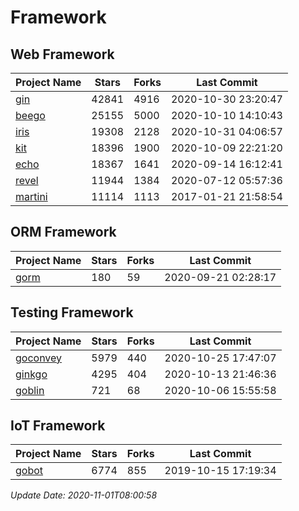 # Framework

## Web Framework
| Project Name | Stars | Forks | Last Commit |
| ------------ | ----- | ----- | ----------- |
| [gin](https://github.com/gin-gonic/gin) | 42841 | 4916 | 2020-10-30 23:20:47 |
| [beego](https://github.com/astaxie/beego) | 25155 | 5000 | 2020-10-10 14:10:43 |
| [iris](https://github.com/kataras/iris) | 19308 | 2128 | 2020-10-31 04:06:57 |
| [kit](https://github.com/go-kit/kit) | 18396 | 1900 | 2020-10-09 22:21:20 |
| [echo](https://github.com/labstack/echo) | 18367 | 1641 | 2020-09-14 16:12:41 |
| [revel](https://github.com/revel/revel) | 11944 | 1384 | 2020-07-12 05:57:36 |
| [martini](https://github.com/go-martini/martini) | 11114 | 1113 | 2017-01-21 21:58:54 |

## ORM Framework
| Project Name | Stars | Forks | Last Commit |
| ------------ | ----- | ----- | ----------- |
| [gorm](https://github.com/jinzhu/gorm) | 180 | 59 | 2020-09-21 02:28:17 |

## Testing Framework
| Project Name | Stars | Forks | Last Commit |
| ------------ | ----- | ----- | ----------- |
| [goconvey](https://github.com/smartystreets/goconvey) | 5979 | 440 | 2020-10-25 17:47:07 |
| [ginkgo](https://github.com/onsi/ginkgo) | 4295 | 404 | 2020-10-13 21:46:36 |
| [goblin](https://github.com/franela/goblin) | 721 | 68 | 2020-10-06 15:55:58 |

## IoT Framework
| Project Name | Stars | Forks | Last Commit |
| ------------ | ----- | ----- | ----------- |
| [gobot](https://github.com/hybridgroup/gobot) | 6774 | 855 | 2019-10-15 17:19:34 |

*Update Date: 2020-11-01T08:00:58*